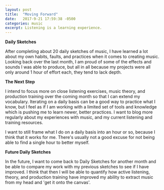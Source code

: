 ```yaml
---
layout: post
title:  "Moving Forward"
date:   2017-9-21 17:59:38 -0500
categories: music
excerpt: Listening is a learning experience.   
---
```


**Daily Sketches**

After completing about 20 daily sketches of music, I have learned a lot about my own habits, faults, and practices when it comes to creating music. Looking back over the last month, I am proud of some of the effects and sounds I was able to produce, but all in all because my projects were all only around 1 hour of effort each, they tend to lack depth.

**The Next Step**

I intend to focus more on close listening exercises, music theory, and production training over the coming month so that I can extend my vocabulary. Iterating on a daily basis can be a good way to practice what I know, but I feel as if I am working with a limited set of tools and knowledge which is pushing me to learn newer, better practices. I want to blog more regularly about my experiences with music, and my current listening and training resources.

I want to still frame what I do on a daily basis into an hour or so, because I think that it works for me. There's usually not a good excuse for not being able to find a single hour to better myself.

**Future Daily Sketches**

In the future, I want to come back to Daily Sketches for another month and be able to compare my work with my previous sketches to see if I have improved. I think that then I will be able to quantify how active listening, theory, and production training have improved my ability to extract music from my head and 'get it onto the canvas'.
